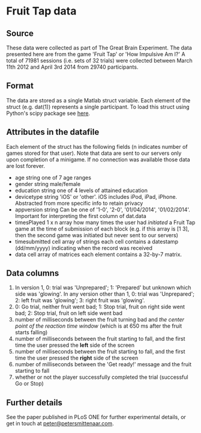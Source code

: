 # Fruit Tap data
## Source
These data were collected as part of The Great Brain Experiment. The data presented here are from the game 'Fruit Tap' or 'How Impulsive Am I?' A total of 71981 sessions (i.e. sets of 32 trials) were collected between March 11th 2012 and April 3rd 2014 from 29740 participants.
## Format
The data are stored as a single Matlab struct variable. Each element of the struct (e.g. dat(1)) represents a single participant.
To load this struct using Python's scipy package see [here](http://docs.scipy.org/doc/scipy/reference/tutorial/io.html#matlab-structs).
## Attributes in the datafile
Each element of the struct has the following fields (n indicates number of games stored for that user). Note that data are sent to our servers only upon completion of a minigame. If no connection was available those data are lost forever.
* age             string                          one of 7 age ranges
* gender          string                          male/female
* education       string                          one of 4 levels of attained education
* devicetype      string                          'iOS' or 'other'. iOS includes iPod, iPad, iPhone. Abstracted from more specific info to retain privacy
* appversion      string                          Can be one of '1-0', '2-0', '01/04/2014', '01/02/2014'. Important for interpreting the first column of dat.data
* timesPlayed     1 x n array                     how many times the user had *initiated* a Fruit Tap game at the time of submission of each block (e.g. if this array is [1 3], then the second game was initiated but never sent to our servers)
* timesubmitted   cell array of strings           each cell contains a datestamp (dd/mm/yyyy) indicating when the record was received
* data            cell array of matrices          each element contains a 32-by-7 matrix.

## Data columns
1. In version 1, 0: trial was 'Unprepared'; 1: 'Prepared' but unknown which side was 'glowing'. In any version other than 1, 0: trial was 'Unprepared'; 2: left fruit was 'glowing'; 3: right fruit was 'glowing'.
2. 0: Go trial, neither fruit went bad; 1: Stop trial, fruit on right side went bad; 2: Stop trial, fruit on left side went bad
3. number of milliseconds between the fruit turning bad and *the center point of the reaction time window* (which is at 650 ms after the fruit starts falling)
4. number of milliseconds between the fruit starting to fall, and the first time the user pressed the **left** side of the screen
5. number of milliseconds between the fruit starting to fall, and the first time the user pressed the **right** side of the screen
6. number of milliseconds between the 'Get ready!' message and the fruit starting to fall
7. whether or not the player successfully completed the trial (successful Go or Stop)

## Further details
See the paper published in PLoS ONE for further experimental details, or get in touch at peter@petersmittenaar.com.

